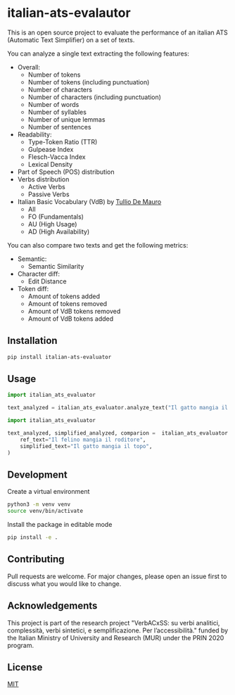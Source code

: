 # italian-ats-evalautor
This is an open source project to evaluate the performance of an italian ATS (Automatic Text Simplifier) on a set of texts.

You can analyze a single text extracting the following features:
- Overall:
  - Number of tokens
  - Number of tokens (including punctuation)
  - Number of characters
  - Number of characters (including punctuation)
  - Number of words
  - Number of syllables
  - Number of unique lemmas
  - Number of sentences
- Readability:
  - Type-Token Ratio (TTR)
  - Gulpease Index
  - Flesch-Vacca Index
  - Lexical Density
- Part of Speech (POS) distribution
- Verbs distribution
  - Active Verbs
  - Passive Verbs
- Italian Basic Vocabulary (VdB) by [Tullio De Mauro](https://dizionario.internazionale.it/)
  - All
  - FO (Fundamentals)
  - AU (High Usage)
  - AD (High Availability)


You can also compare two texts and get the following metrics:
- Semantic:
  - Semantic Similarity 
- Character diff:
  - Edit Distance
- Token diff:
  - Amount of tokens added
  - Amount of tokens removed
  - Amount of VdB tokens removed
  - Amount of VdB tokens added


## Installation
```bash
pip install italian-ats-evaluator
```

## Usage

```python
import italian_ats_evaluator

text_analyzed = italian_ats_evaluator.analyze_text("Il gatto mangia il topo")
```

```python
import italian_ats_evaluator

text_analyzed, simplified_analyzed, comparion =  italian_ats_evaluator.compare(
    ref_text="Il felino mangia il roditore",
    simplified_text="Il gatto mangia il topo",
)
```

## Development
Create a virtual environment
```bash
python3 -m venv venv
source venv/bin/activate
```
Install the package in editable mode
```bash
pip install -e .
```

## Contributing
Pull requests are welcome. For major changes, please open an issue first to discuss what you would like to change.


## Acknowledgements
This project is part of the research project "VerbACxSS: su verbi analitici, complessità, verbi sintetici, e semplificazione. Per l’accessibilità." funded by the Italian Ministry of University and Research (MUR) under the PRIN 2020 program.

## License
[MIT](https://choosealicense.com/licenses/mit/)